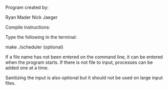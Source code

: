 Program created by:

Ryan Mader
Nick Jaeger

Compile instructions:

Type the following in the terminal:

make
./scheduler <filename> (optional)

If a file name has not been entered on the command line, it can be entered when the program starts.  If there is not file to input, processes can be added one at a time.

Sanitizing the input is also optional but it should not be used on large input files.
